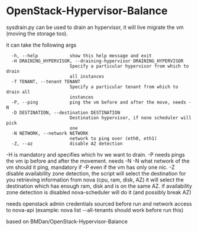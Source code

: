 OpenStack-Hypervisor-Balance
============================

sysdrain.py can be used to drain an hypervisor, it will live migrate the vm (moving the storage too).


it can take the following args

```
  -h, --help            show this help message and exit
  -H DRAINING_HYPERVISOR, --draining-hypervisor DRAINING_HYPERVISOR
                        Specify a particular hypervisor from which to drain
                        all instances
  -T TENANT, --tenant TENANT
                        Specify a particular tenant from which to drain all
                        instances
  -P, --ping            ping the vm before and after the move, needs -N
  -D DESTINATION, --destination DESTINATION
                        Destination hypervisor, if none scheduler will pick
                        one
  -N NETWORK, --network NETWORK
                        network to ping over (eth0, eth1)
  -Z, --az              disable AZ detection

```

-H is mandatory and specifies which hv we want to drain.
-P needs pings the vm ip before and after the movement. needs -N
-N what network of the vm should it ping, mandatory if -P even if the vm has only one nic.
-Z disable availability zone detection, the script will select the destination for you
retrieving information from nova (cpu, ram, disk, AZ) it will select the destination which
has enough ram, disk and is on the same AZ. if availability zone detection is disabled nova-scheduler will do it (and possibly break AZ)


needs openstack admin credentials sourced before run and network access to nova-api (example: nova list --all-tenants should work  before run this)


based on BMDan/OpenStack-Hypervisor-Balance
